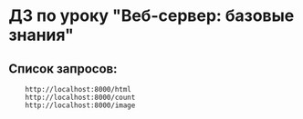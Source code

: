 # ДЗ по уроку "Веб-сервер: базовые знания"

## Список запросов:
        http://localhost:8000/html
        http://localhost:8000/count
        http://localhost:8000/image
